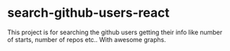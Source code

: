 # search-github-users-react
This project is for searching the github users getting their info like number of starts, number of repos etc.. With awesome graphs.
